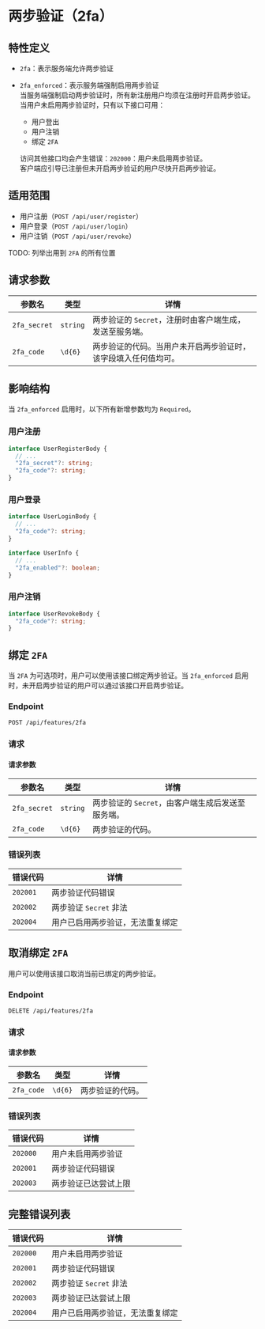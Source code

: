 # 两步验证（2fa）

## 特性定义

- `2fa`：表示服务端允许两步验证
- `2fa_enforced`：表示服务端强制启用两步验证  
  当服务端强制启动两步验证时，所有新注册用户均须在注册时开启两步验证。当用户未启用两步验证时，只有以下接口可用：
  - 用户登出
  - 用户注销
  - 绑定 `2FA`

  访问其他接口均会产生错误：`202000`：用户未启用两步验证。  
  客户端应引导已注册但未开启两步验证的用户尽快开启两步验证。

## 适用范围

- 用户注册（`POST /api/user/register`）
- 用户登录（`POST /api/user/login`）
- 用户注销（`POST /api/user/revoke`）

TODO: 列举出用到 `2FA` 的所有位置

## 请求参数

| 参数名       | 类型     | 详情                                                           |
| ------------ | -------- | -------------------------------------------------------------- |
| `2fa_secret` | `string` | 两步验证的 `Secret`，注册时由客户端生成，发送至服务端。        |
| `2fa_code`   | `\d{6}`  | 两步验证的代码。当用户未开启两步验证时，该字段填入任何值均可。 |

## 影响结构

当 `2fa_enforced` 启用时，以下所有新增参数均为 `Required`。

### 用户注册

```typescript
interface UserRegisterBody {
  // ...
  "2fa_secret"?: string;
  "2fa_code"?: string;
}
```

### 用户登录

```typescript
interface UserLoginBody {
  // ...
  "2fa_code"?: string;
}

interface UserInfo {
  // ...
  "2fa_enabled"?: boolean;
}
```

### 用户注销

```typescript
interface UserRevokeBody {
  "2fa_code"?: string;
}
```

## 绑定 `2FA`

当 `2FA` 为可选项时，用户可以使用该接口绑定两步验证。当 `2fa_enforced` 启用时，未开启两步验证的用户可以通过该接口开启两步验证。

### Endpoint

`POST /api/features/2fa`

### 请求

#### 请求参数

| 参数名       | 类型     | 详情                                              |
| ------------ | -------- | ------------------------------------------------- |
| `2fa_secret` | `string` | 两步验证的 `Secret`，由客户端生成后发送至服务端。 |
| `2fa_code`   | `\d{6}`  | 两步验证的代码。                                  |

### 错误列表

| 错误代码 | 详情                             |
| -------- | -------------------------------- |
| `202001` | 两步验证代码错误                 |
| `202002` | 两步验证 `Secret` 非法           |
| `202004` | 用户已启用两步验证，无法重复绑定 |


## 取消绑定 `2FA`

用户可以使用该接口取消当前已绑定的两步验证。

### Endpoint

`DELETE /api/features/2fa`

### 请求

#### 请求参数

| 参数名     | 类型    | 详情             |
| ---------- | ------- | ---------------- |
| `2fa_code` | `\d{6}` | 两步验证的代码。 |

### 错误列表

| 错误代码 | 详情                 |
| -------- | -------------------- |
| `202000` | 用户未启用两步验证   |
| `202001` | 两步验证代码错误     |
| `202003` | 两步验证已达尝试上限 |

## 完整错误列表

| 错误代码 | 详情                             |
| -------- | -------------------------------- |
| `202000` | 用户未启用两步验证               |
| `202001` | 两步验证代码错误                 |
| `202002` | 两步验证 `Secret` 非法           |
| `202003` | 两步验证已达尝试上限             |
| `202004` | 用户已启用两步验证，无法重复绑定 |
